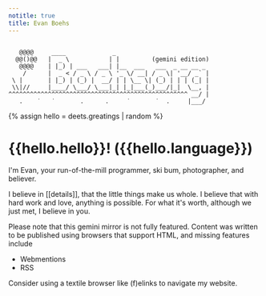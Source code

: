 ```yaml
---
notitle: true
title: Evan Boehs
---
```


```

   @@@@     ____             _
  @@()@@   |  _ \           | |         (gemini edition)
   @@@@    | |_) | ___   ___| |__  ___   ___  _ __ __ _
    /      |  _ < / _ \ / _ \ '_ \/ __| / _ \| '__/ _` |
 \ |       | |_) | (_) |  __/ | | \__ \| (_) | | | (_| |
 \\|//     |____/ \___/ \___|_| |_|___(_)___/|_|  \__, |
^^^^^^^^^^^^^^^^^^^^^^^^^^^^^^^^^^^^^^^^^^^^^^^^^^ __/ |
   .    ˙   ˙       .      .     ˙       ˙  .     |___/
```

{% assign hello = deets.greatings | random %}
# {{hello.hello}}! ({{hello.language}})

I'm Evan, your run-of-the-mill programmer, ski bum, photographer, and believer.

I believe in [[details]], that the little things make us whole. I believe that with hard work and love, anything is possible. For what it's worth, although we just met, I believe in you.

Please note that this gemini mirror is not fully featured. Content was written to be published using browsers that support HTML, and missing features include

- Webmentions
- RSS

Consider using a textile browser like (f)elinks to navigate my website.